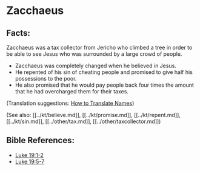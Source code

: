 # Zacchaeus #

## Facts: ##

Zacchaeus was a tax collector from Jericho who climbed a tree in order to be able to see Jesus who was surrounded by a large crowd of people.

* Zacchaeus was completely changed when he believed in Jesus.
* He repented of his sin of cheating people and promised to give half his possessions to the poor.
* He also promised that he would pay people back four times the amount that he had overcharged them for their taxes.

(Translation suggestions: [How to Translate Names](en/ta-vol1/translate/man/translate-names))

(See also: [[../kt/believe.md]], [[../kt/promise.md]], [[../kt/repent.md]], [[../kt/sin.md]], [[../other/tax.md]], [[../other/taxcollector.md]])

## Bible References: ##

* [Luke 19:1-2](en/tn/luk/help/19/01)
* [Luke 19:5-7](en/tn/luk/help/19/05)